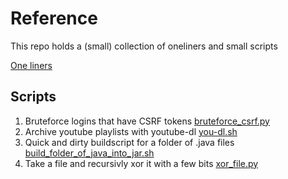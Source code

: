 # Reference
This repo holds a (small) collection of oneliners and small scripts

[One liners](./one-liners.md)

## Scripts

1. Bruteforce logins that have CSRF tokens [bruteforce_csrf.py](./bruteforce_csrf.py)
2. Archive youtube playlists  with youtube-dl [you-dl.sh](./you-dl.sh)
3. Quick and dirty buildscript for a folder of .java files [build_folder_of_java_into_jar.sh](./build_folder_of_java_into_jar.sh)
3. Take a file and recursivly xor it with a few bits [xor_file.py](./xor_file.py)